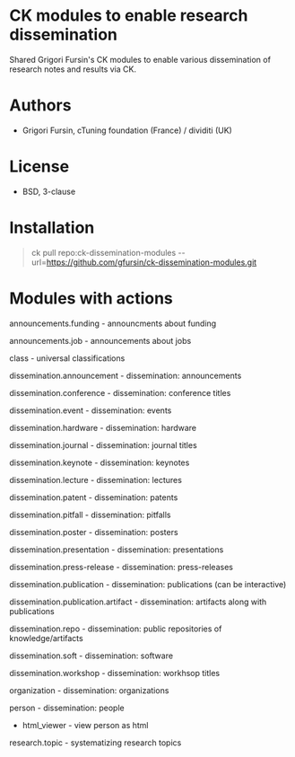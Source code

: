 CK modules to enable research dissemination
===========================================

Shared Grigori Fursin's CK modules to enable
various dissemination of research notes and
results via CK.

Authors
=======

* Grigori Fursin, cTuning foundation (France) / dividiti (UK)

License
=======
* BSD, 3-clause

Installation
============

> ck pull repo:ck-dissemination-modules --url=https://github.com/gfursin/ck-dissemination-modules.git

Modules with actions
====================


announcements.funding - announcments about funding

announcements.job - announcements about jobs

class - universal classifications

dissemination.announcement - dissemination: announcements

dissemination.conference - dissemination: conference titles

dissemination.event - dissemination: events

dissemination.hardware - dissemination: hardware

dissemination.journal - dissemination: journal titles

dissemination.keynote - dissemination: keynotes

dissemination.lecture - dissemination: lectures

dissemination.patent - dissemination: patents

dissemination.pitfall - dissemination: pitfalls

dissemination.poster - dissemination: posters

dissemination.presentation - dissemination: presentations

dissemination.press-release - dissemination: press-releases

dissemination.publication - dissemination: publications (can be interactive)

dissemination.publication.artifact - dissemination: artifacts along with publications

dissemination.repo - dissemination: public repositories of knowledge/artifacts

dissemination.soft - dissemination: software

dissemination.workshop - dissemination: workhsop titles

organization - dissemination: organizations

person - dissemination: people

  * html_viewer - view person as html

research.topic - systematizing research topics
